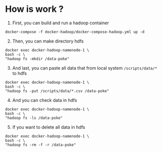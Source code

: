 # How is work ?
1. First, you can build and run a hadoop container
```
docker-compose -f docker-hadoop/docker-compose-hadoop.yml up -d
```

2. Then, you can make directory hdfs
```
docker exec docker-hadoop-namenode-1 \
bash -c \
"hadoop fs -mkdir /data-poke"
```

3. And last, you can paste all data that from local system `/scripts/data/*` to hdfs
```
docker exec docker-hadoop-namenode-1 \
bash -c \
"hadoop fs -put /scripts/data/*.csv /data-poke"
```

4. And you can check data in hdfs
```
docker exec docker-hadoop-namenode-1 \
bash -c \
"hadoop fs -ls /data-poke"
```

5. If you want to delete all data in hdfs
```
docker exec docker-hadoop-namenode-1 \
bash -c \
"hadoop fs -rm -f -r /data-poke"
```